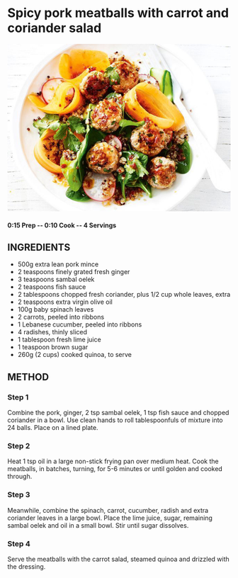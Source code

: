 # Spicy pork meatballs with carrot and coriander salad
![](https://raw.githubusercontent.com/fuzzwah/recipes/master/pics/Pork_meatballs_with_carrot_and_coriander_salad.jpg)
#### 0:15 Prep -- 0:10 Cook -- 4 Servings
## INGREDIENTS
* 500g extra lean pork mince
* 2 teaspoons finely grated fresh ginger
* 3 teaspoons sambal oelek
* 2 teaspoons fish sauce
* 2 tablespoons chopped fresh coriander, plus 1/2 cup whole leaves, extra
* 2 teaspoons extra virgin olive oil
* 100g baby spinach leaves
* 2 carrots, peeled into ribbons
* 1 Lebanese cucumber, peeled into ribbons
* 4 radishes, thinly sliced
* 1 tablespoon fresh lime juice
* 1 teaspoon brown sugar
* 260g (2 cups) cooked quinoa, to serve
## METHOD
### Step 1
Combine the pork, ginger, 2 tsp sambal oelek, 1 tsp fish sauce and chopped coriander in a bowl. Use clean hands to roll tablespoonfuls of mixture into 24 balls. Place on a lined plate.
### Step 2
Heat 1 tsp oil in a large non-stick frying pan over medium heat. Cook the meatballs, in batches, turning, for 5-6 minutes or until golden and cooked through.
### Step 3
Meanwhile, combine the spinach, carrot, cucumber, radish and extra coriander leaves in a large bowl. Place the lime juice, sugar, remaining sambal oelek and oil in a small bowl. Stir until sugar dissolves.
### Step 4
Serve the meatballs with the carrot salad, steamed quinoa and drizzled with the dressing.
